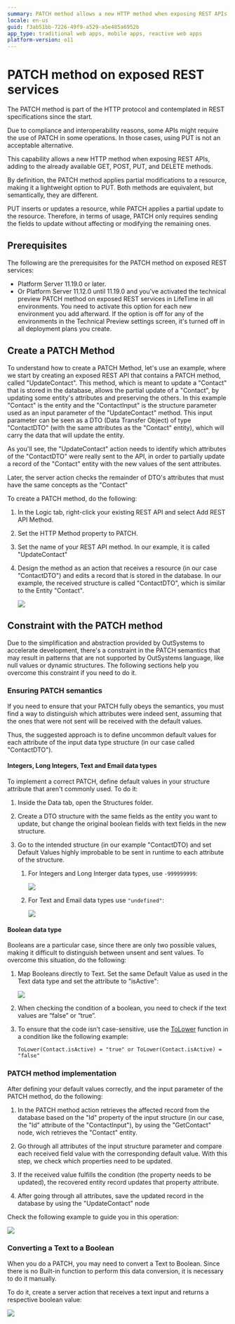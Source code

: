 ```yaml
---
summary: PATCH method allows a new HTTP method when exposing REST APIs that applies partial modifications to a resource.
locale: en-us
guid: f3ab51bb-7226-49f9-a529-a5e485a6952b
app_type: traditional web apps, mobile apps, reactive web apps
platform-version: o11
---
```


# PATCH method on exposed REST services


The PATCH method is part of the HTTP protocol and contemplated in REST specifications since the start. 

Due to compliance and interoperability reasons, some APIs might require the use of PATCH in some operations. In those cases, using PUT is not an acceptable alternative.

This capability allows a new HTTP method when exposing REST APIs, adding to the already available GET, POST, PUT, and DELETE methods.

By definition, the PATCH method applies partial modifications to a resource, making it a lightweight option to PUT. Both methods are equivalent, but semantically, they are different.  

PUT inserts or updates a resource, while PATCH applies a partial update to the resource. Therefore, in terms of usage, PATCH only requires sending the fields to update without affecting or modifying the remaining ones.

## Prerequisites

The following are the prerequisites for the PATCH method on exposed REST services:

* Platform Server 11.19.0 or later.
* Or Platform Server 11.12.0 until 11.19.0 and you've activated the technical preview PATCH method on exposed REST services in LifeTime in all environments. You need to activate this option for each new environment you add afterward. If the option is off for any of the environments in the Technical Preview settings screen, it's turned off in all deployment plans you create.

## Create a PATCH Method

To understand how to create a PATCH Method, let's use an example, where we start by creating an exposed REST API that contains a PATCH method, called "UpdateContact". This method, which is meant to update a "Contact" that is stored in the database, allows the partial update of a "Contact", by updating some entity's attributes and preserving the others. In this example "Contact" is the entity and the "ContactInput" is the structure parameter used as an input parameter of the "UpdateContact" method. This input parameter can be seen as a DTO (Data Transfer Object) of type "ContactDTO" (with the same attributes as the "Contact" entity), which will carry the data that will update the entity.

As you'll see, the "UpdateContact" action needs to identify which attributes of the "ContactDTO" were really sent to the API, in order to partially update a record of the "Contact" entity with the new values of the sent attributes.

Later, the server action checks the remainder of DTO's attributes that must have the same concepts as the "Contact"

To create a PATCH method, do the following:

1. In the Logic tab, right-click your existing REST API and select Add REST API Method.

1. Set the HTTP Method property to PATCH.

1. Set the name of your REST API method. In our example, it is called "UpdateContact"

1. Design the method as an action that receives a resource (in our case "ContactDTO") and edits a record that is stored in the database. In our example, the received structure is called "ContactDTO", which is similar to the Entity "Contact".

    ![](images/patch-add-ss.png?width=750)

## Constraint with the PATCH method
Due to the simplification and abstraction provided by OutSystems to accelerate development, there's a constraint in the PATCH semantics that may result in patterns that are not supported by OutSystems language, like null values or dynamic structures. The following sections help you overcome this constraint if you need to do it.

### Ensuring PATCH semantics
If you need to ensure that your PATCH fully obeys the semantics, you must find a way to distinguish which attributes were indeed sent, assuming that the ones that were not sent will be received with the default values.

Thus, the suggested approach is to define uncommon default values for each attribute of the input data type structure (in our case called "ContactDTO").

#### Integers, Long Integers, Text and Email data types

To implement a correct PATCH, define default values in your structure attribute that aren't commonly used. To do it: 

1. Inside the Data tab, open the Structures folder.

1. Create a DTO structure with the same fields as the entity you want to update, but change the original boolean fields with text fields in the new structure.

1. Go to the intended structure (in our example "ContactDTO) and set Default Values highly improbable to be sent in runtime to each attribute of the structure.

    1. For Integers and Long Interger data types, use `-999999999`:

        ![](images/add-filename-1-ss.png?width=750)
    
    1. For Text and Email data types use `"undefined"`:

        ![](images/add-filename-2-ss.png?width=750)
    
	
#### Boolean data type

Booleans are a particular case, since there are only two possible values, making it difficult to distinguish between unsent and sent values. To overcome this situation, do the following:

1. Map Booleans directly to Text. Set the same Default Value as used in the Text data type and set the attribute to "isActive":

    ![](images/add-filename-4-ss.png)

1. When checking the condition of a boolean, you need to check if the text values are “false” or “true”.

1. To ensure that the code isn’t case-sensitive, use the [ToLower](https://success.outsystems.com/Documentation/11/Reference/OutSystems_Language/Logic/Built-in_Functions/Text#ToLower) function in a condition like the following example:

    ```ToLower(Contact.isActive) = "true" or ToLower(Contact.isActive) = "false"```

### PATCH method implementation

After defining your default values correctly, and the input parameter of the PATCH method, do the following:

1. In the PATCH method action retrieves the affected record from the database based on the "Id" property of the input structure (in our case, the "Id" attribute of the "ContactInput"), by using the "GetContact" node, wich retrieves the "Contact" entity.

1. Go through all attributes of the input structure parameter and compare each received field value with the corresponding default value. With this step, we check which properties need to be updated.

1. If the received value fulfills the condition (the property needs to be updated), the recovered entity record updates that property attribute.

1. After going through all attributes, save the updated record in the database by using the "UpdateContact" node

Check the following example to guide you in this operation:

![](images/ss-patch-example-flow.png)

### Converting a Text to a Boolean

When you do a PATCH, you may need to convert a Text to Boolean. Since there is no Built-in function to perform this data conversion, it is necessary to do it manually. 

To do it, create a server action that receives a text input and returns a respective boolean value:

![](images/ss-patch-boolean-text.png)
